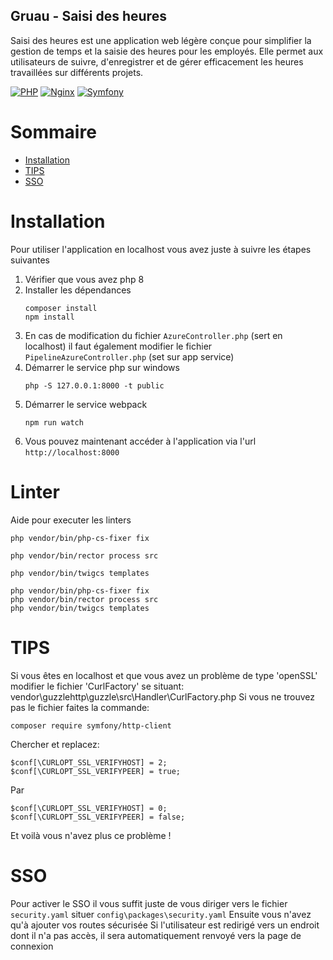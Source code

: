 Gruau - Saisi des heures
--------
Saisi des heures est une application web légère conçue pour simplifier la gestion de temps 
et la saisie des heures pour les employés. Elle permet aux utilisateurs de suivre, 
d'enregistrer et de gérer efficacement les heures travaillées sur différents projets. 

[![PHP](https://img.shields.io/badge/PHP-8.0.2-brightgreen.svg?logo=php&logoColor=white)](https://www.php.net/)
[![Nginx](https://img.shields.io/badge/Nginx-latest-brightgreen.svg?logo=nginx&logoColor=white)](https://www.nginx.com/)
[![Symfony](https://img.shields.io/badge/Symfony-6.*-brightgreen.svg?logo=symfony&logoColor=white)](https://www.symfony.com/)

# Sommaire
<!-- START doctoc generated TOC please keep comment here to allow auto update -->
<!-- DON'T EDIT THIS SECTION, INSTEAD RE-RUN doctoc TO UPDATE -->

- [Installation](#installation)
- [TIPS](#tips)
- [SSO](#sso)

<!-- END doctoc generated TOC please keep comment here to allow auto update -->


# Installation

Pour utiliser l'application en localhost vous avez juste à suivre les étapes suivantes

1. Vérifier que vous avez php 8
2. Installer les dépendances
   ```shell 
   composer install
   npm install
   ```
3. En cas de modification du fichier `AzureController.php` (sert en localhost) il faut également modifier le fichier `PipelineAzureController.php` (set sur app service)
4. Démarrer le service php sur windows
   ```shell
   php -S 127.0.0.1:8000 -t public
   ```
6. Démarrer le service webpack
   ```shell
   npm run watch
   ```
7. Vous pouvez maintenant accéder à l'application via l'url `http://localhost:8000`

# Linter
Aide pour executer les linters
```shell
php vendor/bin/php-cs-fixer fix
```

```shell
php vendor/bin/rector process src
```

```shell
php vendor/bin/twigcs templates
```

```shell
php vendor/bin/php-cs-fixer fix
php vendor/bin/rector process src
php vendor/bin/twigcs templates
```


# TIPS

Si vous êtes en localhost et que vous avez un problème de type 'openSSL' modifier le fichier 'CurlFactory' se situant: vendor\guzzlehttp\guzzle\src\Handler\CurlFactory.php
Si vous ne trouvez pas le fichier faites la commande:
```shell
composer require symfony/http-client
```

Chercher et replacez:

```
$conf[\CURLOPT_SSL_VERIFYHOST] = 2;
$conf[\CURLOPT_SSL_VERIFYPEER] = true;
```

Par

```
$conf[\CURLOPT_SSL_VERIFYHOST] = 0;
$conf[\CURLOPT_SSL_VERIFYPEER] = false;
```

Et voilà vous n'avez plus ce problème !

# SSO

Pour activer le SSO il vous suffit juste de vous diriger vers le fichier `security.yaml` situer `config\packages\security.yaml`
Ensuite vous n'avez qu'à ajouter vos routes sécurisée
Si l'utilisateur est redirigé vers un endroit dont il n'a pas accès, il sera automatiquement renvoyé vers la page de connexion
